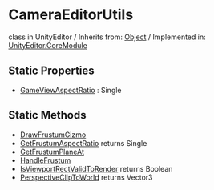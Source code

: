 # CameraEditorUtils
class in UnityEditor
 / Inherits from: <a href="https://docs.unity3d.com/6000.0/Documentation/ScriptReference/Object.html">Object</a> / Implemented in: <a href="https://docs.unity3d.com/6000.0/Documentation/ScriptReference/UnityEditor.CoreModule.html">UnityEditor.CoreModule</a>
## Static Properties
- <a href="https://docs.unity3d.com/6000.0/Documentation/ScriptReference/CameraEditorUtils-GameViewAspectRatio.html">GameViewAspectRatio</a> : Single
## Static Methods
- <a href="https://docs.unity3d.com/6000.0/Documentation/ScriptReference/CameraEditorUtils.DrawFrustumGizmo.html">DrawFrustumGizmo</a>
- <a href="https://docs.unity3d.com/6000.0/Documentation/ScriptReference/CameraEditorUtils.GetFrustumAspectRatio.html">GetFrustumAspectRatio</a> returns Single
- <a href="https://docs.unity3d.com/6000.0/Documentation/ScriptReference/CameraEditorUtils.GetFrustumPlaneAt.html">GetFrustumPlaneAt</a>
- <a href="https://docs.unity3d.com/6000.0/Documentation/ScriptReference/CameraEditorUtils.HandleFrustum.html">HandleFrustum</a>
- <a href="https://docs.unity3d.com/6000.0/Documentation/ScriptReference/CameraEditorUtils.IsViewportRectValidToRender.html">IsViewportRectValidToRender</a> returns Boolean
- <a href="https://docs.unity3d.com/6000.0/Documentation/ScriptReference/CameraEditorUtils.PerspectiveClipToWorld.html">PerspectiveClipToWorld</a> returns Vector3
